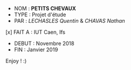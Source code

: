 - NOM      :   **PETITS CHEVAUX**
- TYPE     :   Projet d'étude
- PAR      :   *LECHASLES Quentin* & *CHAVAS Nathan*

[x] FAIT A   :   IUT Caen, Ifs

* DEBUT    :   Novembre 2018
* FIN      :   Janvier 2019

Enjoy ! :)